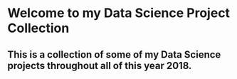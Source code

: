 # Welcome to my Data Science Project Collection

## This is a collection of some of my Data Science projects throughout all of this year 2018.